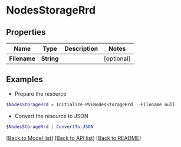# NodesStorageRrd
## Properties

Name | Type | Description | Notes
------------ | ------------- | ------------- | -------------
**Filename** | **String** |  | [optional] 

## Examples

- Prepare the resource
```powershell
$NodesStorageRrd = Initialize-PVENodesStorageRrd  -Filename null
```

- Convert the resource to JSON
```powershell
$NodesStorageRrd | ConvertTo-JSON
```

[[Back to Model list]](../README.md#documentation-for-models) [[Back to API list]](../README.md#documentation-for-api-endpoints) [[Back to README]](../README.md)

